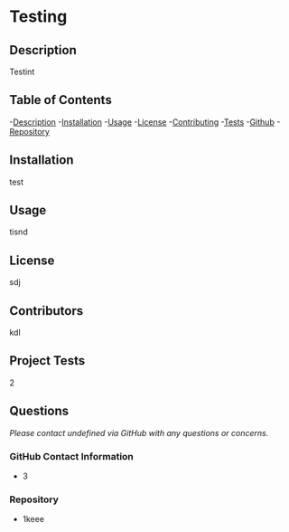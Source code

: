 
  # **Testing**

  ## Description
  Testint

  ## Table of Contents
  
  -[Description](#Description)
  -[Installation](#Installation)
  -[Usage](#Usage)
  -[License](#License)
  -[Contributing](#Contributing)
  -[Tests](#Tests)
  -[Github](#Github)
  -[Repository](#Repo)

  ## Installation
  test

  ## Usage
  tisnd
  
  ## License
  sdj

  ## Contributors
  kdl

  ## Project Tests
  2

  ## Questions
  *Please contact undefined via GitHub with any questions or concerns.*

  ### GitHub Contact Information
  - 3

  ### Repository
  - 1keee
